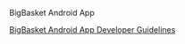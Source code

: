 BigBasket Android App

[BigBasket Android App Developer Guidelines](https://github.com/BigBasket/mobile-app/wiki/BigBasket-Android-App-Developer-Guidelines)